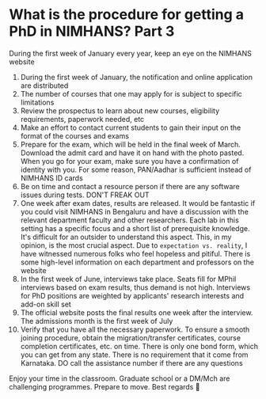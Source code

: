 # What is the procedure for getting a PhD in NIMHANS? Part 3


During the first week of January every year, keep an eye on the NIMHANS website

1. During the first week of January, the notification and online application are distributed
2. The number of courses that one may apply for is subject to specific limitations
3. Review the prospectus to learn about new courses, eligibility requirements, paperwork needed, etc
4. Make an effort to contact current students to gain their input on the format of the courses and exams
5. Prepare for the exam, which will be held in the final week of March. Download the admit card and have it on hand with the photo pasted. When you go for your exam, make sure you have a confirmation of identity with you. For some reason, PAN/Aadhar is sufficient instead of NIMHANS ID cards
6. Be on time and contact a resource person if there are any software issues during tests. DON'T FREAK OUT
7. One week after exam dates, results are released. It would be fantastic if you could visit NIMHANS in Bengaluru and have a discussion with the relevant department faculty and other researchers. Each lab in this setting has a specific focus and a short list of prerequisite knowledge. It's difficult for an outsider to understand this aspect. This, in my opinion, is the most crucial aspect. Due to `expectation vs. reality`, I have witnessed numerous folks who feel hopeless and pitiful. There is some high-level information on each department and professors on the website
8. In the first week of June, interviews take place. Seats fill for MPhil interviews based on exam results, thus demand is not high. Interviews for PhD positions are weighted by applicants' research interests and add-on skill set
9. The official website posts the final results one week after the interview. The admissions month is the first week of July
10. Verify that you have all the necessary paperwork. To ensure a smooth joining procedure, obtain the migration/transfer certificates, course completion certificates, etc. on time. There is only one bond form, which you can get from any state. There is no requirement that it come from Karnataka. DO call the assistance number if there are any questions

Enjoy your time in the classroom. Graduate school or a DM/Mch are challenging programmes. Prepare to move. Best regards :rocket:
